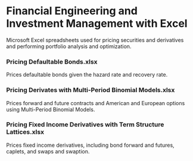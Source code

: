 # Financial Engineering and Investment Management with Excel
Microsoft Excel spreadsheets used for pricing securities and derivatives and performing portfolio analysis and optimization.

### Pricing Defaultable Bonds.xlsx
Prices defaultable bonds given the hazard rate and recovery rate.

### Pricing Derivates with Multi-Period Binomial Models.xlsx
Prices forward and future contracts and American and European options using Multi-Period Binomial Models.

### Pricing Fixed Income Derivatives with Term Structure Lattices.xlsx
Prices fixed income derivatives, including bond forward and futures, caplets, and swaps and swaption.
